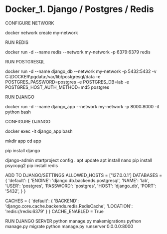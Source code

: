 # Docker_1. Django / Postgres / Redis

CONFIGURE NETWORK

docker network create my-network

RUN REDIS 

docker run -d --name redis --network my-network -p 6379:6379 redis

RUN POSTGRESQL

docker run -d --name django_db --network my-network -p 5432:5432 -v C:\DOCKER\pgdata:/var/lib/postgresql/data -e POSTGRES_PASSWORD=postgres -e POSTGRES_DB=lab -e POSTGRES_HOST_AUTH_METHOD=md5 postgres

RUN DJANGO

docker run -d --name django_app --network my-network -p 8000:8000 -it python bash

CONFIGURE DJANGO

docker exec -it django_app bash

mkdir app
cd app

pip install django

django-admin startproject config .
apt update
apt install nano
pip install psycopg2
pip install redis

ADD TO DJANGO/SETTINGS
ALLOWED_HOSTS = ['127.0.0.1']
DATABASES = {
    'default': {
        'ENGINE': 'django.db.backends.postgresql',
        'NAME': 'lab',
        'USER': 'postgres',
        'PASSWORD': 'postgres',
        'HOST': 'django_db',
        'PORT': '5432',
    }
}

CACHES = {
    'default': {
        'BACKEND': 'django.core.cache.backends.redis.RedisCache',
        'LOCATION': 'redis://redis:6379'
    }
}
CACHE_ENABLED = True

RUN DJANGO SERVER
python manage.py makemigrations
python manage.py migrate
python manage.py runserver 0.0.0.0:8000

